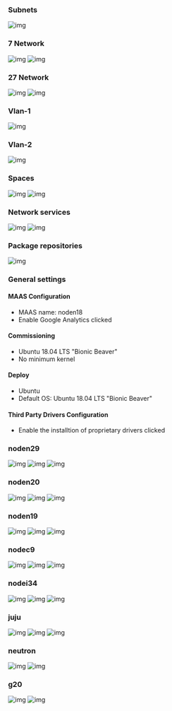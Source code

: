 ### Subnets

![img](img/subnets.png)

### 7 Network

![img](img/7n.png)
![img](img/7nused.png)

### 27 Network

![img](img/27n.png)
![img](img/27nused.png)

### Vlan-1

![img](img/vlan1.png)

### Vlan-2

![img](img/vlan2.png)

### Spaces

![img](img/msp.png)
![img](img/dsp.png)

### Network services

![img](img/netsvc1.png)
![img](img/netsvc2.png)

### Package repositories

![img](img/pkg.png)


### General settings

#### MAAS Configuration
* MAAS name: noden18
* Enable Google Analytics clicked

#### Commissioning
* Ubuntu 18.04 LTS "Bionic Beaver"
* No minimum kernel

#### Deploy
* Ubuntu
* Default OS: Ubuntu 18.04 LTS "Bionic Beaver"

#### Third Party Drivers Configuration
* Enable the installtion of proprietary drivers clicked

### noden29

![img](img/n29s.png)
![img](img/n29i.png)
![img](img/n29c.png)

### noden20

![img](img/n20s.png)
![img](img/n20i.png)
![img](img/n20c.png)

### noden19

![img](img/n19s.png)
![img](img/n19i.png)
![img](img/n19c.png)

### nodec9

![img](img/c9s.png)
![img](img/c9i.png)
![img](img/c9c.png)

### nodei34

![img](img/i34s.png)
![img](img/i34i.png)
![img](img/i34c.png)

### juju
![img](img/jujus.png)
![img](img/jujui.png)
![img](img/jujuc.png)

### neutron
![img](img/ns.png)
![img](img/ni.png)

### g20
![img](img/gs.png)
![img](img/gi.png)